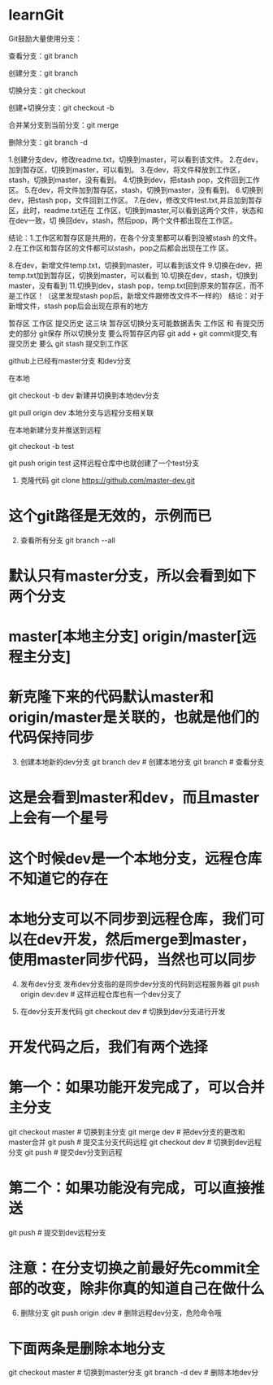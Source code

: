 # learnGit
Git鼓励大量使用分支：

查看分支：git branch

创建分支：git branch <name>

切换分支：git checkout <name>

创建+切换分支：git checkout -b <name>

合并某分支到当前分支：git merge <name>

删除分支：git branch -d <name>
  
  
  
1.创建分支dev，修改readme.txt，切换到master，可以看到该文件。
2.在dev，加到暂存区，切换到master，可以看到。
3.在dev，将文件释放到工作区，stash，切换到master，没有看到。
4.切换到dev，把stash pop，文件回到工作区。
5.在dev，将文件加到暂存区，stash，切换到master，没有看到。
6.切换到dev，把stash pop，文件回到工作区。
7.在dev，修改文件test.txt,并且加到暂存区，此时，readme.txt还在   工作区，切换到master,可以看到这两个文件，状态和在dev一致，切   换回dev，stash，然后pop，两个文件都出现在工作区。

结论：1.工作区和暂存区是共用的，在各个分支里都可以看到没被stash       的文件。
    2.在工作区和暂存区的文件都可以stash，pop之后都会出现在工作       区。

8.在dev，新增文件temp.txt，切换到master，可以看到该文件
9.切换在dev，把temp.txt加到暂存区，切换到master，可以看到
10.切换在dev，stash，切换到master，没有看到
11.切换到dev，stash pop，temp.txt回到原来的暂存区，而不是工作区！（这里发现stash pop后，新增文件跟修改文件不一样的）
结论：对于新增文件，stash pop后会出现在原有的地方


暂存区  工作区  提交历史 
这三块  暂存区切换分支可能数据丢失
工作区 和 有提交历史的部分  git保存
所以切换分支  要么将暂存区内容 git add  + git commit提交,有提交历史
要么 git stash 提交到工作区

github上已经有master分支 和dev分支

在本地

git checkout -b dev 新建并切换到本地dev分支

git pull origin dev 本地分支与远程分支相关联

在本地新建分支并推送到远程

git checkout -b test

git push origin test   这样远程仓库中也就创建了一个test分支

1. 克隆代码
git clone https://github.com/master-dev.git  
# 这个git路径是无效的，示例而已

2. 查看所有分支
git branch --all  
# 默认只有master分支，所以会看到如下两个分支
# master[本地主分支] origin/master[远程主分支]
# 新克隆下来的代码默认master和origin/master是关联的，也就是他们的代码保持同步

3. 创建本地新的dev分支
git branch dev  # 创建本地分支
git branch  # 查看分支
# 这是会看到master和dev，而且master上会有一个星号
# 这个时候dev是一个本地分支，远程仓库不知道它的存在
# 本地分支可以不同步到远程仓库，我们可以在dev开发，然后merge到master，使用master同步代码，当然也可以同步

4. 发布dev分支
发布dev分支指的是同步dev分支的代码到远程服务器
git push origin dev:dev  # 这样远程仓库也有一个dev分支了

5. 在dev分支开发代码
git checkout dev  # 切换到dev分支进行开发
# 开发代码之后，我们有两个选择
# 第一个：如果功能开发完成了，可以合并主分支
git checkout master  # 切换到主分支
git merge dev  # 把dev分支的更改和master合并
git push  # 提交主分支代码远程
git checkout dev  # 切换到dev远程分支
git push  # 提交dev分支到远程
# 第二个：如果功能没有完成，可以直接推送
git push  # 提交到dev远程分支
# 注意：在分支切换之前最好先commit全部的改变，除非你真的知道自己在做什么

6. 删除分支
git push origin :dev  # 删除远程dev分支，危险命令哦
# 下面两条是删除本地分支
git checkout master  # 切换到master分支
git branch -d dev  # 删除本地dev分
